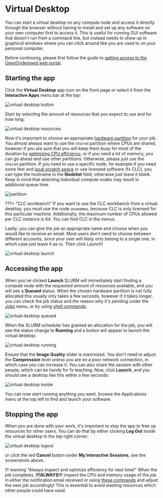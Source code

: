 # Virtual Desktop
You can start a virtual desktop on any compute node and access it directly through the browser without having to install and set up any software on your own computer first to access it. This is useful for running GUI software that doesn't run from a command line, but instead needs to show up in graphical windows where you can click around like you are used to on your personal computer.

Before continuing, please first follow the guide to [getting access to the OpenOndemand web portal](../../../access/webportal.md).

## Starting the app
Click the **Virtual Desktop** app icon on the front page or select it from the **Interactive Apps** menu bar at the top:

![virtual desktop button](img/virtualdesktop_button.png)

Start by selecting the amount of resources that you expect to use and for how long:

![virtual desktop resources](img/virtualdesktop_resources.png)

Now it's important to choose an appropriate [hardware partition](../../../slurm/partitions.md) for your job. You almost always want to use the `shared` partition where CPUs are shared, however if you are sure that you will keep them busy for most of the duration by [optimizing CPU efficiency](../../../slurm/efficiency.md), or if you need a lot of memory, you can go ahead and use other partitions. Otherwise, please just use the `shared` partition. If you need to use a specific node, for example if you need some fast and [local scratch space](../../../storage.md#local-scratch-space) or use licensed software (fx CLC), you can type the hostname in the **Nodelist** field, otherwise just leave it blank. Keep in mind that selecting individual compute nodes may result in additional queue time.

![partition](img/partition.png)


???+ "CLC workbench"
      If you want to use the CLC workbench from a virtual desktop, you must use the node `axomamma`, because CLC is only licensed for this particular machine. Additionally, the maximum number of CPUs allowed per CLC instance is 64. You can find CLC in the menus.

Lastly, you can give the job an appropriate name and choose when you would like to receive an email. Most users don't need to choose between different accounts, since your user will likely only belong to a single one, in which case just leave it as-is. Then click Launch!

![virtual desktop launch](img/virtualdesktop_launch.png)

## Accessing the app
When you've clicked **Launch** SLURM will immediately start finding a compute node with the requested amount of resources available, and you will see a **Queued** status. When the chosen hardware partition is not fully allocated this usually only takes a few seconds, however if it takes longer, you can check the job status and the reason why it's pending under the [Jobs](../jobqueue.md) menu, or by using [shell commands](../../../slurm/jobcontrol.md#get-job-status-info).

![virtual desktop queued](img/virtualdesktop_queued.png)

When the SLURM scheduler has granted an allocation for the job, you will see the status change to **Running** and a button will appear to launch the virtual desktop:

![virtual desktop running](img/virtualdesktop_running.png)

Ensure that the **Image Quality** slider is maximized. You don't need to adjust the **Compression** level unless you are on a poor network connection, in which case you can increase it. You can also share the session with other people, which can be handy for fx teaching. Now, click **Launch**, and you should see a desktop like this within a few seconds:

![virtual desktop inside](img/virtualdesktop_inside.png)

You can now start running anything you want, browse the Applications menu at the top left to find and launch your software.

## Stopping the app
When you are done with your work, it's important to stop the app to free up resources for other users. You can do that by either clicking **Log Out** inside the virtual desktop in the top right corner:

![virtual desktop logout](img/virtualdesktop_logout.png)

or click the red **Cancel** button under **My Interactive Sessions**, see the screenshots above.

!!! warning "Always inspect and optimize efficiency for next time!"
    When the job completes, **!!!ALWAYS!!!** inspect the CPU and memory usage of the job in either the notification email received or using [these commands](../../../slurm/accounting.md#job-efficiency-summary) and adjust the next job accordingly! This is essential to avoid wasting resources which other people could have used.
